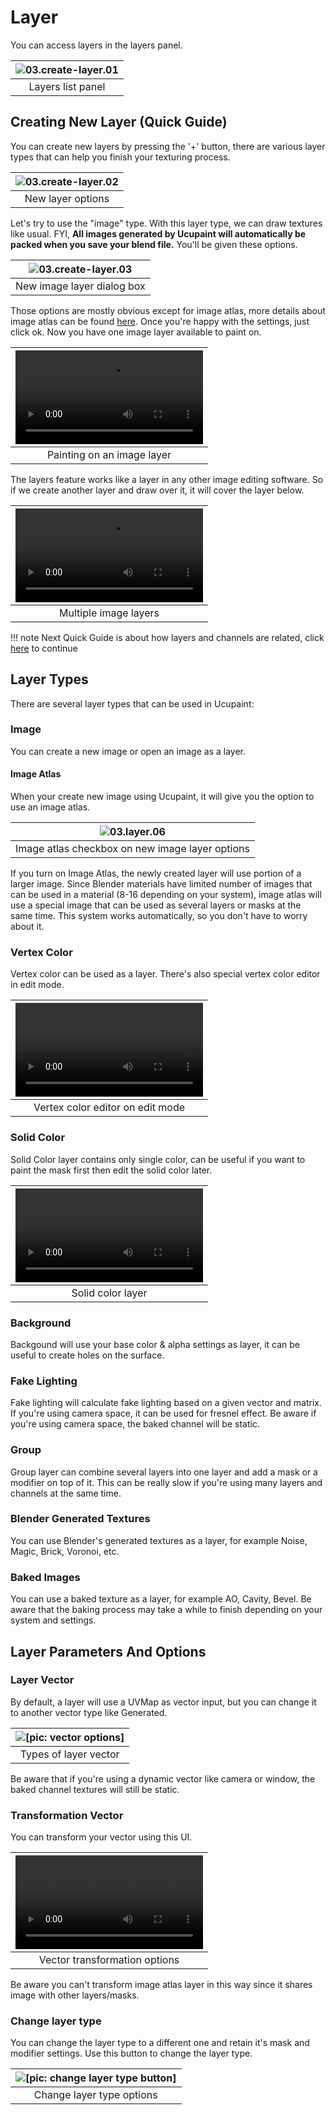 # Layer

You can access layers in the layers panel.

|![03.create-layer.01](source/03.create-layer.01.png)|
|:--:|
|Layers list panel| {align=center}

## Creating New Layer (Quick Guide)

You can create new layers by pressing the '+' button, there are various layer types that can help you finish your texturing process.

|![03.create-layer.02](source/03.create-layer.02.png)|
|:--:|
|New layer options| {align=center}

Let's try to use the "image" type. With this layer type, we can draw textures like usual. FYI, **All images generated by Ucupaint will automatically be packed when you save your blend file.**
You'll be given these options.

|![03.create-layer.03](source/03.create-layer.03.png)|
|:--:|
|New image layer dialog box| {align=center}


Those options are mostly obvious except for image atlas, more details about image atlas can be found [here](#image-atlas).
Once you're happy with the settings, just click ok. Now you have one image layer available to paint on.

|![type:video](source/03.create-layer.04.mp4)|
|:--:|
|Painting on an image layer| {align=center}


The layers feature works like a layer in any other image editing software. So if we create another layer and draw over it, it will cover the layer below.

|![type:video](source/03.create-layer.05.mp4)|
|:--:|
|Multiple image layers| {align=center}

!!! note
    Next Quick Guide is about how layers and channels are related, click [here](../01.03.layer-channel/#setting-up-layer-channel-quick-guide) to continue

## Layer Types

There are several layer types that can be used in Ucupaint:

### Image

You can create a new image or open an image as a layer.

#### Image Atlas

When your create new image using Ucupaint, it will give you the option to use an image atlas.

|![03.layer.06](source/03.layer.06.png)|
|:--:|
|Image atlas checkbox on new image layer options| {align=center}

If you turn on Image Atlas, the newly created layer will use portion of a larger image. Since Blender materials have limited number of images that can be used in a material (8-16 depending on your system), image atlas will use a special image that can be used as several layers or masks at the same time. This system works automatically, so you don't have to worry about it.

### Vertex Color

Vertex color can be used as a layer. There's also special vertex color editor in edit mode.

|![type:video](source/03.layer.07.mp4)|
|:--:|
|Vertex color editor on edit mode| {align=center}

### Solid Color

Solid Color layer contains only single color, can be useful if you want to paint the mask first then edit the solid color later.

|![type:video](source/03.layer.08.mp4)|
|:--:|
|Solid color layer| {align=center}

### Background

Backgound will use your base color & alpha settings as layer, it can be useful to create holes on the surface.

### Fake Lighting

Fake lighting will calculate fake lighting based on a given vector and matrix. If you're using camera space, it can be used for fresnel effect. Be aware if you're using camera space, the baked channel will be static.

### Group

Group layer can combine several layers into one layer and add a mask or a modifier on top of it. This can be really slow if you're using many layers and channels at the same time.

### Blender Generated Textures

You can use Blender's generated textures as a layer, for example Noise, Magic, Brick, Voronoi, etc.

### Baked Images

You can use a baked texture as a layer, for example AO, Cavity, Bevel. Be aware that the baking process may take a while to finish depending on your system and settings.

## Layer Parameters And Options

### Layer Vector

By default, a layer will use a UVMap as vector input, but you can change it to another vector type like Generated.

|![[pic: vector options]](source/03.layer.09.png)|
|:--:|
|Types of layer vector| {align=center}

Be aware that if you're using a dynamic vector like camera or window, the baked channel textures will still be static.

### Transformation Vector

You can transform your vector using this UI.

|![type:video](source/03.layer.10.mp4)|
|:--:|
|Vector transformation options| {align=center}

Be aware you can't transform image atlas layer in this way since it shares image with other layers/masks.

### Change layer type

You can change the layer type to a different one and retain it's mask and modifier settings. Use this button to change the layer type.

|![[pic: change layer type button]](source/03.layer.11.png)|
|:--:|
|Change layer type options| {align=center}

